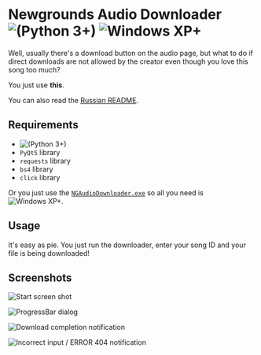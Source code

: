 # Newgrounds Audio Downloader ![(Python 3+)](https://img.shields.io/badge/Python-3+-blue.svg) ![Windows XP+](https://img.shields.io/badge/Windows-XP+-brightgreen.svg)

Well, usually there's a download button on the audio page, but what to do if direct downloads are not allowed by the creator even though you love this song too much?

You just use **this**.

You can also read the [Russian README](README-RU.md).

## Requirements

- ![(Python 3+)](https://img.shields.io/badge/Python-3+-blue.svg)
- `PyQt5` library
- `requests` library
- `bs4` library
- `click` library

Or you just use the [`NGAudioDownloader.exe`](NGAudioDownloader.exe) so all you need is ![Windows XP+](https://img.shields.io/badge/Windows-XP+-brightgreen.svg).

## Usage

It's easy as pie. You just run the downloader, enter your song ID and your file is being downloaded!

## Screenshots

![Start screen shot](https://i.ibb.co/rFGPM8x/2020-08-23-23-10-48-Newgrounds-Audio-Downloader.png)

![ProgressBar dialog](https://i.ibb.co/6tV9cjH/2020-08-23-23-12-03-Downloading-Mysterious-Planet.png)

![Download completion notification](https://i.ibb.co/bbsTVDH/2020-08-23-23-59-51-ACHTUNG.png)

![Incorrect input / ERROR 404 notification](https://i.ibb.co/LzygXPd/2020-08-24-00-01-48-ACHTUNG.png)